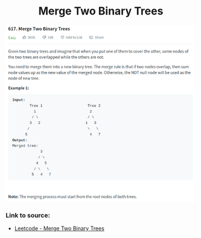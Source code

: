 <h1 align="center">Merge Two Binary Trees</h1>

![alt text](https://raw.githubusercontent.com/matthew01lokiet/Github-repos-images/main/Algs/Tree/ZhfgXEIV_o.png)

### Link to source: 
- <a href="https://leetcode.com/problems/merge-two-binary-trees/">Leetcode - Merge Two Binary Trees</a>

